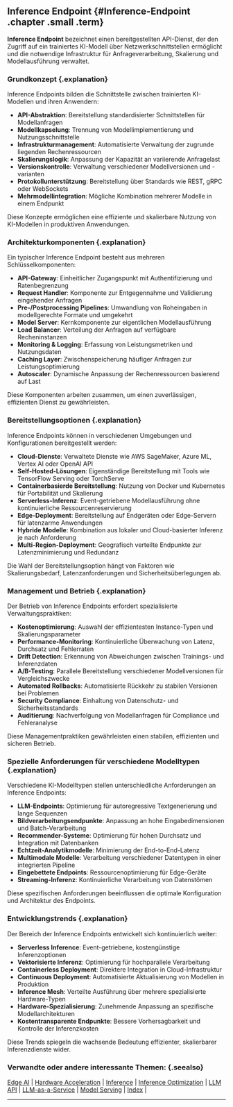 ## Inference Endpoint {#Inference-Endpoint .chapter .small .term}

**Inference Endpoint** bezeichnet einen bereitgestellten API-Dienst, der den Zugriff auf ein trainiertes KI-Modell über Netzwerkschnittstellen ermöglicht und die notwendige Infrastruktur für Anfrageverarbeitung, Skalierung und Modellausführung verwaltet.

### Grundkonzept {.explanation}

Inference Endpoints bilden die Schnittstelle zwischen trainierten KI-Modellen und ihren Anwendern:

- **API-Abstraktion**: Bereitstellung standardisierter Schnittstellen für Modellanfragen
- **Modellkapselung**: Trennung von Modellimplementierung und Nutzungsschnittstelle
- **Infrastrukturmanagement**: Automatisierte Verwaltung der zugrunde liegenden Rechenressourcen
- **Skalierungslogik**: Anpassung der Kapazität an variierende Anfragelast
- **Versionskontrolle**: Verwaltung verschiedener Modellversionen und -varianten
- **Protokollunterstützung**: Bereitstellung über Standards wie REST, gRPC oder WebSockets
- **Mehrmodellintegration**: Mögliche Kombination mehrerer Modelle in einem Endpunkt

Diese Konzepte ermöglichen eine effiziente und skalierbare Nutzung von KI-Modellen in produktiven Anwendungen.

### Architekturkomponenten {.explanation}

Ein typischer Inference Endpoint besteht aus mehreren Schlüsselkomponenten:

- **API-Gateway**: Einheitlicher Zugangspunkt mit Authentifizierung und Ratenbegrenzung
- **Request Handler**: Komponente zur Entgegennahme und Validierung eingehender Anfragen
- **Pre-/Postprocessing Pipelines**: Umwandlung von Roheingaben in modellgerechte Formate und umgekehrt
- **Model Server**: Kernkomponente zur eigentlichen Modellausführung
- **Load Balancer**: Verteilung der Anfragen auf verfügbare Recheninstanzen
- **Monitoring & Logging**: Erfassung von Leistungsmetriken und Nutzungsdaten
- **Caching Layer**: Zwischenspeicherung häufiger Anfragen zur Leistungsoptimierung
- **Autoscaler**: Dynamische Anpassung der Rechenressourcen basierend auf Last

Diese Komponenten arbeiten zusammen, um einen zuverlässigen, effizienten Dienst zu gewährleisten.

### Bereitstellungsoptionen {.explanation}

Inference Endpoints können in verschiedenen Umgebungen und Konfigurationen bereitgestellt werden:

- **Cloud-Dienste**: Verwaltete Dienste wie AWS SageMaker, Azure ML, Vertex AI oder OpenAI API
- **Self-Hosted-Lösungen**: Eigenständige Bereitstellung mit Tools wie TensorFlow Serving oder TorchServe
- **Containerbasierde Bereitstellung**: Nutzung von Docker und Kubernetes für Portabilität und Skalierung
- **Serverless-Inferenz**: Event-getriebene Modellausführung ohne kontinuierliche Ressourcenreservierung
- **Edge-Deployment**: Bereitstellung auf Endgeräten oder Edge-Servern für latenzarme Anwendungen
- **Hybride Modelle**: Kombination aus lokaler und Cloud-basierter Inferenz je nach Anforderung
- **Multi-Region-Deployment**: Geografisch verteilte Endpunkte zur Latenzminimierung und Redundanz

Die Wahl der Bereitstellungsoption hängt von Faktoren wie Skalierungsbedarf, Latenzanforderungen und Sicherheitsüberlegungen ab.

### Management und Betrieb {.explanation}

Der Betrieb von Inference Endpoints erfordert spezialisierte Verwaltungspraktiken:

- **Kostenoptimierung**: Auswahl der effizientesten Instance-Typen und Skalierungsparameter
- **Performance-Monitoring**: Kontinuierliche Überwachung von Latenz, Durchsatz und Fehlerraten
- **Drift Detection**: Erkennung von Abweichungen zwischen Trainings- und Inferenzdaten
- **A/B-Testing**: Parallele Bereitstellung verschiedener Modellversionen für Vergleichszwecke
- **Automated Rollbacks**: Automatisierte Rückkehr zu stabilen Versionen bei Problemen
- **Security Compliance**: Einhaltung von Datenschutz- und Sicherheitsstandards
- **Auditierung**: Nachverfolgung von Modellanfragen für Compliance und Fehleranalyse

Diese Managementpraktiken gewährleisten einen stabilen, effizienten und sicheren Betrieb.

### Spezielle Anforderungen für verschiedene Modelltypen {.explanation}

Verschiedene KI-Modelltypen stellen unterschiedliche Anforderungen an Inference Endpoints:

- **LLM-Endpoints**: Optimierung für autoregressive Textgenerierung und lange Sequenzen
- **Bildverarbeitungsendpunkte**: Anpassung an hohe Eingabedimensionen und Batch-Verarbeitung
- **Recommender-Systeme**: Optimierung für hohen Durchsatz und Integration mit Datenbanken
- **Echtzeit-Analytikmodelle**: Minimierung der End-to-End-Latenz
- **Multimodale Modelle**: Verarbeitung verschiedener Datentypen in einer integrierten Pipeline
- **Eingebettete Endpoints**: Ressourcenoptimierung für Edge-Geräte
- **Streaming-Inferenz**: Kontinuierliche Verarbeitung von Datenstömen

Diese spezifischen Anforderungen beeinflussen die optimale Konfiguration und Architektur des Endpoints.

### Entwicklungstrends {.explanation}

Der Bereich der Inference Endpoints entwickelt sich kontinuierlich weiter:

- **Serverless Inference**: Event-getriebene, kostengünstige Inferenzoptionen
- **Vektorisierte Inferenz**: Optimierung für hochparallele Verarbeitung
- **Containerless Deployment**: Direktere Integration in Cloud-Infrastruktur
- **Continuous Deployment**: Automatisierte Aktualisierung von Modellen in Produktion
- **Inference Mesh**: Verteilte Ausführung über mehrere spezialisierte Hardware-Typen
- **Hardware-Spezialisierung**: Zunehmende Anpassung an spezifische Modellarchitekturen
- **Kostentransparente Endpunkte**: Bessere Vorhersagbarkeit und Kontrolle der Inferenzkosten

Diese Trends spiegeln die wachsende Bedeutung effizienter, skalierbarer Inferenzdienste wider.

### Verwandte oder andere interessante Themen: {.seealso}

[Edge AI](#Edge-AI) |
[Hardware Acceleration](#Hardware-Acceleration) |
[Inference](#Inference) |
[Inference Optimization](#Inference-Optimization) |
[LLM API](#LLM-API) |
[LLM-as-a-Service](#LLM-as-a-Service) |
[Model Serving](#Model-Serving) |
[Index](#Index) |

----


